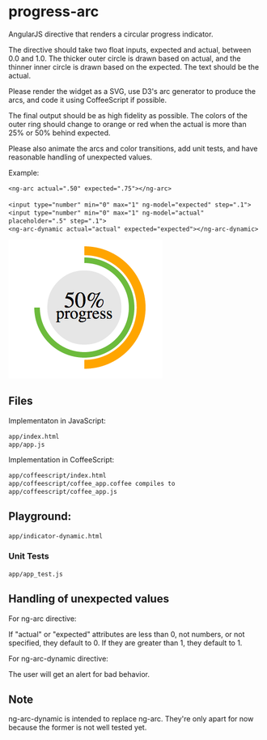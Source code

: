 # progress-arc

AngularJS directive that renders a circular progress
indicator.

The directive should take two float inputs, expected and actual, between
0.0 and 1.0. The thicker outer circle is drawn based on actual, and the
thinner inner circle is drawn based on the expected. The text should be the actual.

Please render the widget as a SVG, use D3's arc generator to produce the
arcs, and code it using CoffeeScript if possible.

The final output should be as high fidelity as possible. The colors of the
outer ring should change to orange or red when the actual is more than 25%
or 50% behind expected.

Please also animate the arcs and color transitions, add unit tests, and
have reasonable handling of unexpected values.

Example:

    <ng-arc actual=".50" expected=".75"></ng-arc>

	<input type="number" min="0" max="1" ng-model="expected" step=".1">
	<input type="number" min="0" max="1" ng-model="actual" placeholder=".5" step=".1">
	<ng-arc-dynamic actual="actual" expected="expected"></ng-arc-dynamic>

![Alt text](https://github.com/vivianliang/progress-arc/blob/master/arc.png)

## Files

Implementaton in JavaScript:

	app/index.html
	app/app.js

Implementation in CoffeeScript:

	app/coffeescript/index.html
	app/coffeescript/coffee_app.coffee compiles to app/coffeescript/coffee_app.js

## Playground:

	app/indicator-dynamic.html

### Unit Tests

	app/app_test.js

## Handling of unexpected values

For ng-arc directive:

If "actual" or "expected" attributes are less than 0, not numbers, or not specified, they default to 0. If they are greater than 1, they default to 1.

For ng-arc-dynamic directive:

The user will get an alert for bad behavior.

## Note

ng-arc-dynamic is intended to replace ng-arc. They're only apart for now because the former is not well tested yet.